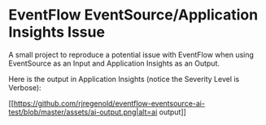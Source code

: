 # EventFlow EventSource/Application Insights Issue

A small project to reproduce a potential issue with EventFlow when using EventSource as an Input and Application Insights as an Output.

Here is the output in Application Insights (notice the Severity Level is Verbose):

[[https://github.com/rjregenold/eventflow-eventsource-ai-test/blob/master/assets/ai-output.png|alt=ai output]]
